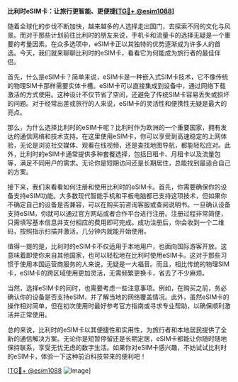 **比利时eSIM卡：让旅行更智能、更便捷[[TG💪+ @esim1088](https://t.me/s/esim1088)]**

随着全球化的步伐不断加快，越来越多的人选择走出国门，去探索不同的文化与风景。而对于那些计划前往比利时的朋友来说，手机卡和流量卡的选择无疑是一个重要的考量因素。在众多选项中，eSIM卡正以其独特的优势逐渐成为许多人的首选。今天，我们就来聊聊比利时的eSIM卡，看看它为何能成为旅行者的最佳伴侣。

首先，什么是eSIM卡？简单来说，eSIM卡是一种嵌入式SIM卡技术，它不像传统的物理SIM卡那样需要实体卡槽。eSIM卡可以直接集成到设备中，通过网络下载激活的方式使用。这种设计不仅节省了空间，还避免了传统SIM卡容易丢失或损坏的问题。对于经常出差或旅行的人来说，eSIM卡的灵活性和便携性无疑是最大的亮点。

那么，为什么选择比利时的eSIM卡呢？比利时作为欧洲的一个重要国家，拥有发达的通信网络和技术支持。在这里使用eSIM卡，你可以享受到高速稳定的上网体验，无论是浏览社交媒体、观看在线视频，还是查找地图导航，都能轻松应对。此外，比利时的eSIM卡通常提供多种套餐选择，包括日租卡、月租卡以及流量包等，满足不同用户的需求。无论你是短期访问还是长期居住，总能找到最适合自己的方案。

接下来，我们来看看如何注册和使用比利时的eSIM卡。首先，你需要确保你的设备支持eSIM功能。大多数现代智能手机和平板电脑都已支持这项技术，但如果你不确定自己的设备是否兼容，可以在购买前咨询客服或查阅说明书。一旦确认设备支持eSIM，你就可以通过官方网站或者合作平台进行注册。注册过程非常简便，只需填写基本信息并支付相应的费用即可完成。成功注册后，你会收到一个二维码，按照指示扫描并激活，几分钟内就能开始使用。

值得一提的是，比利时的eSIM卡不仅适用于本地用户，也面向国际游客开放。这意味着即使你来自其他国家，也可以轻松地在比利时使用eSIM卡。这对于那些习惯于使用本国运营商服务的人来说，无疑是一大福音。而且，相比传统的物理SIM卡，eSIM卡的跨区域使用更加灵活，无需频繁更换卡，省去了不少麻烦。

当然，选择eSIM卡的同时，也需要考虑一些注意事项。例如，在购买之前，务必确认你的设备是否支持eSIM，并了解当地的网络覆盖情况。此外，虽然eSIM卡的操作相对简单，但在初次使用时最好参考官方指南或寻求专业帮助，以确保顺利激活并正常使用。

总的来说，比利时的eSIM卡以其便捷性和实用性，为旅行者和本地居民提供了全新的通信解决方案。无论你是短暂停留还是长期定居，eSIM卡都能让你随时随地保持联系，享受无忧无虑的数字生活。如果你对eSIM卡感兴趣，不妨试试比利时的eSIM卡，体验一下这种前沿科技带来的便利吧！

[[TG💪+ @esim1088](https://t.me/s/esim1088) ![Image](https://i.postimg.cc/4NQfJmqS/Snipaste-2025-05-13-00-14-12.png)]